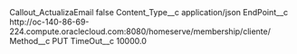 <?xml version="1.0" encoding="UTF-8"?>
<CustomMetadata xmlns="http://soap.sforce.com/2006/04/metadata" xmlns:xsi="http://www.w3.org/2001/XMLSchema-instance" xmlns:xsd="http://www.w3.org/2001/XMLSchema">
    <label>Callout_ActualizaEmail</label>
    <protected>false</protected>
    <values>
        <field>Content_Type__c</field>
        <value xsi:type="xsd:string">application/json</value>
    </values>
    <values>
        <field>EndPoint__c</field>
        <value xsi:type="xsd:string">http://oc-140-86-69-224.compute.oraclecloud.com:8080/homeserve/membership/cliente/</value>
    </values>
    <values>
        <field>Method__c</field>
        <value xsi:type="xsd:string">PUT</value>
    </values>
    <values>
        <field>TimeOut__c</field>
        <value xsi:type="xsd:double">10000.0</value>
    </values>
</CustomMetadata>
